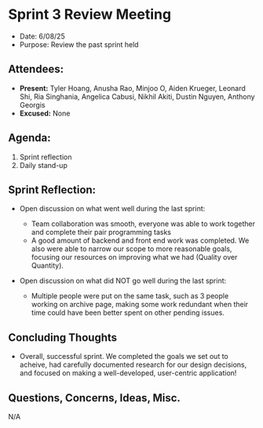 # Sprint 3 Review Meeting

- Date: 6/08/25
- Purpose: Review the past sprint held

## Attendees:

- **Present:** Tyler Hoang, Anusha Rao, Minjoo O, Aiden Krueger, Leonard Shi, Ria Singhania, Angelica Cabusi, Nikhil Akiti, Dustin Nguyen, Anthony Georgis
- **Excused:** None

## Agenda:

1. Sprint reflection
2. Daily stand-up

## Sprint Reflection:

- Open discussion on what went well during the last sprint:

  - Team collaboration was smooth, everyone was able to work together and complete their pair programming tasks
  - A good amount of backend and front end work was completed. We also were able to narrow our scope to more reasonable goals, focusing our resources on improving what we had (Quality over Quantity).

- Open discussion on what did NOT go well during the last sprint:
  - Multiple people were put on the same task, such as 3 people working on archive page, making some work redundant when their time could have been better spent on other pending issues. 

## Concluding Thoughts

- Overall, successful sprint. We completed the goals we set out to acheive, had carefully documented research for our design decisions, and focused on making a well-developed, user-centric application!

## Questions, Concerns, Ideas, Misc.

N/A
